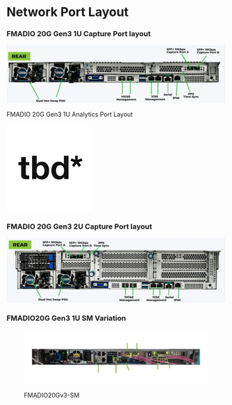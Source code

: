 # Network Port Layout

### FMADIO 20G Gen3 1U Capture Port  layout

![](<.gitbook/assets/image (17).png>)

FMADIO 20G Gen3 1U Analytics Port Layout

![](.gitbook/assets/tbd.png)

### FMADIO 20G Gen3 2U Capture Port layout

![](<.gitbook/assets/image (18).png>)

### FMADIO20G Gen3 1U SM Variation

<figure><img src=".gitbook/assets/image (8).png" alt=""><figcaption><p>FMADIO20Gv3-SM</p></figcaption></figure>
